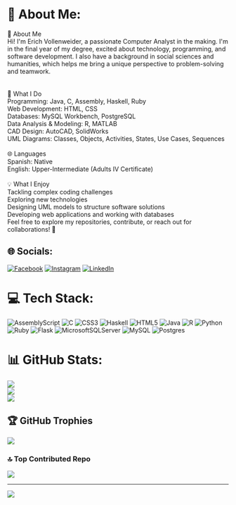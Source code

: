 # 💫 About Me:
👋 About Me<br>Hi! I'm Erich Vollenweider, a passionate Computer Analyst in the making. I'm in the final year of my degree, excited about technology, programming, and software development. I also have a background in social sciences and humanities, which helps me bring a unique perspective to problem-solving and teamwork.<br><br><br>🎯 What I Do<br>Programming: Java, C, Assembly, Haskell, Ruby<br>Web Development: HTML, CSS<br>Databases: MySQL Workbench, PostgreSQL<br>Data Analysis & Modeling: R, MATLAB<br>CAD Design: AutoCAD, SolidWorks<br>UML Diagrams: Classes, Objects, Activities, States, Use Cases, Sequences<br><br>🌐 Languages<br>Spanish: Native<br>English: Upper-Intermediate (Adults IV Certificate)<br><br>💡 What I Enjoy<br>Tackling complex coding challenges<br>Exploring new technologies<br>Designing UML models to structure software solutions<br>Developing web applications and working with databases<br>Feel free to explore my repositories, contribute, or reach out for collaborations! 🚀


## 🌐 Socials:
[![Facebook](https://img.shields.io/badge/Facebook-%231877F2.svg?logo=Facebook&logoColor=white)](https://facebook.com/erich.vollenweider) [![Instagram](https://img.shields.io/badge/Instagram-%23E4405F.svg?logo=Instagram&logoColor=white)](https://instagram.com/erich_vollenweider) [![LinkedIn](https://img.shields.io/badge/LinkedIn-%230077B5.svg?logo=linkedin&logoColor=white)](https://linkedin.com/in/erich-vollenweider) 

# 💻 Tech Stack:
![AssemblyScript](https://img.shields.io/badge/assembly%20script-%23000000.svg?style=for-the-badge&logo=assemblyscript&logoColor=white) ![C](https://img.shields.io/badge/c-%2300599C.svg?style=for-the-badge&logo=c&logoColor=white) ![CSS3](https://img.shields.io/badge/css3-%231572B6.svg?style=for-the-badge&logo=css3&logoColor=white) ![Haskell](https://img.shields.io/badge/Haskell-5e5086?style=for-the-badge&logo=haskell&logoColor=white) ![HTML5](https://img.shields.io/badge/html5-%23E34F26.svg?style=for-the-badge&logo=html5&logoColor=white) ![Java](https://img.shields.io/badge/java-%23ED8B00.svg?style=for-the-badge&logo=openjdk&logoColor=white) ![R](https://img.shields.io/badge/r-%23276DC3.svg?style=for-the-badge&logo=r&logoColor=white) ![Python](https://img.shields.io/badge/python-3670A0?style=for-the-badge&logo=python&logoColor=ffdd54) ![Ruby](https://img.shields.io/badge/ruby-%23CC342D.svg?style=for-the-badge&logo=ruby&logoColor=white) ![Flask](https://img.shields.io/badge/flask-%23000.svg?style=for-the-badge&logo=flask&logoColor=white) ![MicrosoftSQLServer](https://img.shields.io/badge/Microsoft%20SQL%20Server-CC2927?style=for-the-badge&logo=microsoft%20sql%20server&logoColor=white) ![MySQL](https://img.shields.io/badge/mysql-4479A1.svg?style=for-the-badge&logo=mysql&logoColor=white) ![Postgres](https://img.shields.io/badge/postgres-%23316192.svg?style=for-the-badge&logo=postgresql&logoColor=white)
# 📊 GitHub Stats:
![](https://github-readme-stats.vercel.app/api?username=erichvollenweider&theme=github_dark&hide_border=true&include_all_commits=true&count_private=true)<br/>
![](https://github-readme-streak-stats.herokuapp.com/?user=erichvollenweider&theme=github_dark&hide_border=true)<br/>
![](https://github-readme-stats.vercel.app/api/top-langs/?username=erichvollenweider&theme=github_dark&hide_border=true&include_all_commits=true&count_private=true&layout=compact)

## 🏆 GitHub Trophies
![](https://github-profile-trophy.vercel.app/?username=erichvollenweider&theme=radical&no-frame=false&no-bg=true&margin-w=4)

### 🔝 Top Contributed Repo
![](https://github-contributor-stats.vercel.app/api?username=erichvollenweider&limit=5&theme=github_dark&combine_all_yearly_contributions=true)

---
[![](https://visitcount.itsvg.in/api?id=erichvollenweider&icon=0&color=1)](https://visitcount.itsvg.in)

<!-- Proudly created with GPRM ( https://gprm.itsvg.in ) -->

<!--
**erichvollenweider/erichvollenweider** is a ✨ _special_ ✨ repository because its `README.md` (this file) appears on your GitHub profile.

Here are some ideas to get you started:

- 🔭 I’m currently working on ...
- 🌱 I’m currently learning ...
- 👯 I’m looking to collaborate on ...
- 🤔 I’m looking for help with ...
- 💬 Ask me about ...
- 📫 How to reach me: ...
- 😄 Pronouns: ...
- ⚡ Fun fact: ...
-->
